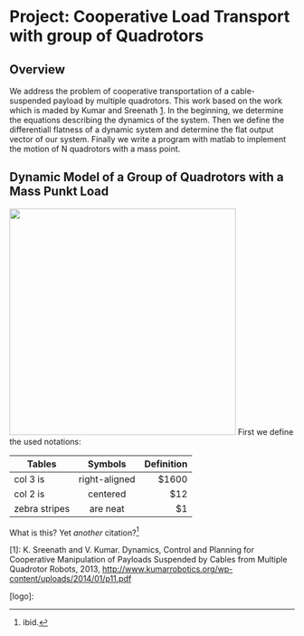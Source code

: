# Project: Cooperative Load Transport with group of Quadrotors
Overview
---
We address the problem of cooperative transportation of a cable-suspended payload by multiple quadrotors. This work based on the work which is maded by Kumar and Sreenath [1](http://www.kumarrobotics.org/wp-content/uploads/2014/01/p11.pdf). In the beginning, we determine the equations describing the dynamics of the system. Then we define the differentiall flatness of a dynamic system and determine the flat output vector of our system.  Finally we write a program with matlab to implement the motion of N quadrotors with a mass point. 

Dynamic Model of a Group of Quadrotors with a Mass Punkt Load
---
<img src="https://github.com/kaya2016/Cooperative_Load_Transport_Quadrotors/blob/master/QuadrotorsWithLoad.png" width="400">
First we define the used notations:

| Tables        | Symbols       | Definition  |
| ------------- |:-------------:| ----------: |
| col 3 is      | right-aligned | $1600       |
| col 2 is      | centered      |   $12       |
| zebra stripes | are neat      |    $1       |


What is this? Yet *another* citation?[^fn3]

[1]: K. Sreenath and V. Kumar. Dynamics, Control and Planning for Cooperative Manipulation of Payloads Suspended by Cables from Multiple Quadrotor Robots, 2013,  http://www.kumarrobotics.org/wp-content/uploads/2014/01/p11.pdf

[^fn2]: Contra Krycho, ¶15, who has everything *quite* wrong.

[^fn3]: ibid.



[logo]:
